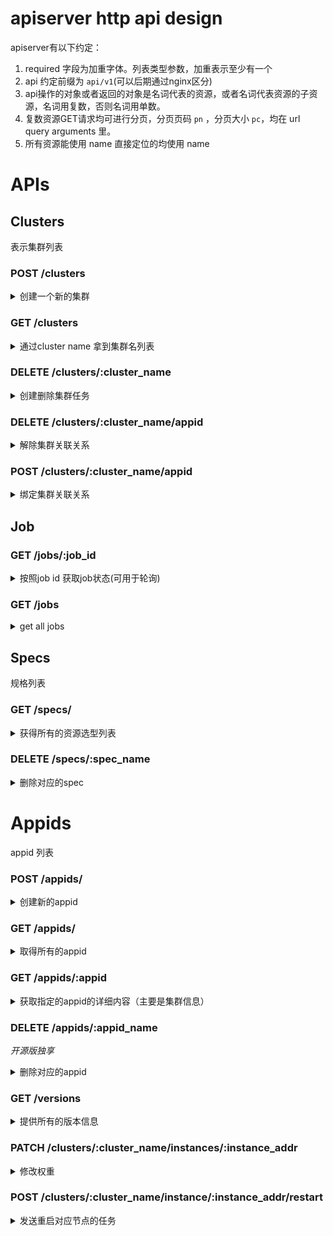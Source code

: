 # apiserver http api design

apiserver有以下约定：

1. required 字段为加重字体。列表类型参数，加重表示至少有一个
2. api 约定前缀为 `api/v1`(可以后期通过nginx区分)
3. api操作的对象或者返回的对象是名词代表的资源，或者名词代表资源的子资源，名词用复数，否则名词用单数。
4. 复数资源GET请求均可进行分页，分页页码 `pn` ，分页大小 `pc`，均在 url query arguments 里。
5. 所有资源能使用 name 直接定位的均使用 name

# APIs

## Clusters

表示集群列表

### POST /clusters

<details>
<summary> 创建一个新的集群 </summary>

#### body args
| name             | type     | description                                                        |
|------------------|----------|--------------------------------------------------------------------|
| **name**         | string   | 全局唯一不重复的集群名字                                           |
| appids           | []string | appid list 用于创建时关联appid                                     |
| **cache_type**   | string   | cache_type name(only support "memcache", "redis", "redis_cluster") |
| **spec**         | string   | 容量规格表达式例如："0.5c2g"、"1c2g"                               |
| **total_memory** | integer  | 总容量，MB单位                                                     |
| **version**      | string   | 选择redis/memcache的版本                                           |
| **group**        | string   | 精确选取机房                                                       |

#### Response

response `Job`

|name|type|description|
|----|----|-----------|
|id| string | job id |
|state|string| job state|

#### example Response

```json
{
  "id": "sh002.0000000001",
  "state": "pending",
}
```

</details>

### GET /clusters

<details>
<summary> 通过cluster name 拿到集群名列表 </summary>

#### query arguments:

|name|type|description|
|----|----|-----------|
|name|stirng| 通过 name 模糊匹配|

#### example response

```json
{
  "count": 2,
  "items": [
    {
      "name": "test-cluster1",
      "appids": ["main.pikachu", "main.zelda"],
      "state": "done",
      "cache_type": "redis_Cluster",
      "group": "sh001",
      "cpu": 1,
      "max_memory": 1024.0,
      "version": "4.0.11",
      "number": 4,
      "instances": [{
        "ip": "127.0.0.1",
        "port": 7777,
        "weight": 0,
        "alias": "",
        "state": "running"
      }, ... ]
    },
    {...}
  ]
}
```

</details>

### DELETE /clusters/:cluster_name
<details>
<summary>创建删除集群任务</summary>

#### path arguments
|name|type|description|
|----|----|-----------|
|cluster_name|string| 唯一精确匹配的 cluster_name|

#### example response

```json
{
  "id": "sh001.12213345453450",
  "state": "pending",
}
```

</details>

### DELETE /clusters/:cluster_name/appid

<details>
<summary>解除集群关联关系</summary>

#### path arguments
|name|type|description|
|----|----|-----------|
|cluster_name|string| 唯一精确匹配的 cluster_name|

#### body arguments

|name|type|description|
|----|----|-----------|
|appid|string| 唯一精确匹配的 appid|

#### example response

```
{
  "message": "done",
}
```

</details>

### POST /clusters/:cluster_name/appid


<details>
<summary>绑定集群关联关系</summary>

#### path arguments
|name|type|description|
|----|----|-----------|
|cluster_name|string| 唯一精确匹配的 cluster_name|

#### body arguments

|name|type|description|
|----|----|-----------|
|appid|string| 唯一精确匹配的 appid|

#### example response

```
{
  "message": "done",
}
```

</details>


## Job

### GET /jobs/:job_id

<details>
<summary>按照job id 获取job状态(可用于轮询)</summary>
get the job response by given id

#### example response

```json
{
  "id": "sh001.12213345453450",
  "state": "pending"
}
```

</details>

### GET /jobs

<details>
<summary>get all jobs</summary>

#### example responses

```json
{
  "count": 2,
  "items": [{
    "id": "sh001.12313124143234",
    "state": "running"
    "param": "{..}"
  },{
    "id": "sh001.12213345453450",
    "state": "pending"
    "param": "{}"
  }]
}
```
</details>


## Specs

规格列表

### GET /specs/

<details>
<summary> 获得所有的资源选型列表 </summary>

#### example response

```json
{
   "count": 2,
   "items": ["1c2g", "2c4g"]
}
```

</details>

<!-- ### POST /specs/ -->
<!-- <details> -->
<!-- <summary>创建新的资源列表</summary> -->
<!-- </details> -->

### DELETE /specs/:spec_name

<details>
<summary>删除对应的spec</summary>

#### example response
```json
{
  "message": "done"
}
```
</details>

# Appids

appid 列表


### POST /appids/

<details>
<summary>创建新的appid</summary>

#### body param


| name      | type   | description     |
|-----------|--------|-----------------|
| **appid** | string | 全局唯一的appid |

#### example resoponse

```
{
  "message" : "done",
}
```


</details>

### GET /appids/

<details>
<summary>取得所有的appid</summary>

#### query param 

| name   | type   | description                                         |
|--------|--------|-----------------------------------------------------|
| format | string | 输出格式，不写则为 `plain`，可选项有 `tree`、`plain` |


#### example respones

output in `tree ` format:

```json
{
  "count": 2,
  "items": [{
     "name": "main.platform",
     "label": "main.platform"
     "children": [{
       "name": "main.platform.overlord",
       "label": "overlord"
     },{
       "name": "main.platform.overlord",
       "label": "discorvery"
     }]
  },{
    "name": "live.live",
    "label": "live.live",
    "children": [{
      "name": "live.live.xreward-service",
      "label": "xreward-service"
    }]
  }]
}
```

output in `plain` format:

```json
{
  "count": 3,
  "items": [
    "main.community.account",
    "main.infra.discovery",
    "main.infra.overlord"
  ]
}
```

</details>

### GET /appids/:appid

<details>
<summary>获取指定的appid的详细内容（主要是集群信息）</summary>

#### path arguments

|name|type|description|
|----|----|-----------|
|appid|string| 唯一精确匹配的 appid|

#### example response

```json
{
   "name": "main.platform.overlord",
   "grouped_clusters": [{
     "group": "sh001",
     "clusters": [{
      "name": "test-cluster1",
      "appids": ["main.pikachu", "main.zelda"],
      "group": "sh001",
      "state": "done",
      "cache_type": "redis_Cluster",
      "cpu": 1,
      "max_memory": 1024.0,
      "version": "4.0.11",
      "number": 1,
      "instances": [{
        "ip": "127.0.0.1",
        "port": 7777,
        "weight": 0,
        "alias": "",
        "state": "running"
      }]
     },{
       "group": "村头机房",
       "clusters": [{...}]
     }]
   }]
}
```

</details>

### DELETE /appids/:appid_name

*开源版独享*

<details>
<summary>删除对应的appid</summary>

#### path arguments

|name|type|description|
|----|----|-----------|
|appid|string| 唯一精确匹配的 appid|

#### example response

```json
{
  "message": "done"
}
```
</details>


### GET /versions

<details>
<summary>提供所有的版本信息</summary>

#### example response
```json
{
  "count": 2,
  "items": [{
    "cache_type": "redis",
    "versions": ["4.0.11", "3.2.8"]
  },{
    "cache_type": "memcache",
    "versions": ["1.5.0"]
  }]
}
```

</details>




### PATCH /clusters/:cluster_name/instances/:instance_addr


<details>
<summary>修改权重</summary>


#### body arguments

```json
{
    "weight": 12,
}
```

#### example response

```json
{
  "message": "done",
}
```
</details>


### POST /clusters/:cluster_name/instance/:instance_addr/restart

<details>
<summary> 发送重启对应节点的任务 </summary>

#### example response

```
{
  "id": "sh002.0000000001",
  "state": "pending",
}
```
</details>
